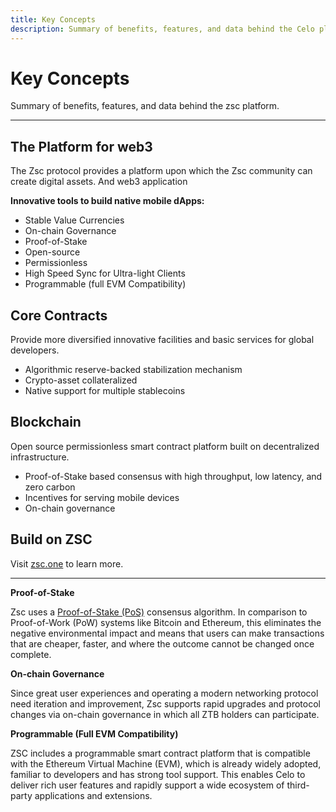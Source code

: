 ```yaml
---
title: Key Concepts
description: Summary of benefits, features, and data behind the Celo platform.
---
```


# Key Concepts

Summary of benefits, features, and data behind the zsc platform.

---

## The Platform for web3

The Zsc protocol provides a platform upon which the Zsc community can create digital assets. And web3 application

**Innovative tools to build native mobile dApps:**

- Stable Value Currencies
- On-chain Governance
- Proof-of-Stake
- Open-source
- Permissionless
- High Speed Sync for Ultra-light Clients
- Programmable (full EVM Compatibility)

## Core Contracts

Provide more diversified innovative facilities and basic services for global developers.

- Algorithmic reserve-backed stabilization mechanism
- Crypto-asset collateralized
- Native support for multiple stablecoins

## Blockchain

Open source permissionless smart contract platform built on decentralized infrastructure.

- Proof-of-Stake based consensus with high throughput, low latency, and zero carbon
- Incentives for serving mobile devices
- On-chain governance

## Build on ZSC

Visit [zsc.one](https://zsc.one) to learn more.

---
**Proof-of-Stake**

Zsc uses a [Proof-of-Stake (PoS)](../celo-codebase/protocol/proof-of-stake) consensus algorithm. In comparison to Proof-of-Work (PoW) systems like Bitcoin and Ethereum, this eliminates the negative environmental impact and means that users can make transactions that are cheaper, faster, and where the outcome cannot be changed once complete.

**On-chain Governance**

Since great user experiences and operating a modern networking protocol need iteration and improvement, Zsc supports rapid upgrades and protocol changes via on-chain governance in which all ZTB holders can participate.

**Programmable (Full EVM Compatibility)**

ZSC includes a programmable smart contract platform that is compatible with the Ethereum Virtual Machine (EVM), which is already widely adopted, familiar to developers and has strong tool support. This enables Celo to deliver rich user features and rapidly support a wide ecosystem of third-party applications and extensions.


